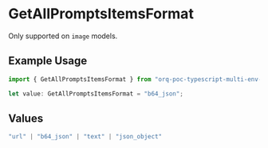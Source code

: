 # GetAllPromptsItemsFormat

Only supported on `image` models.

## Example Usage

```typescript
import { GetAllPromptsItemsFormat } from "orq-poc-typescript-multi-env-version/models/operations";

let value: GetAllPromptsItemsFormat = "b64_json";
```

## Values

```typescript
"url" | "b64_json" | "text" | "json_object"
```